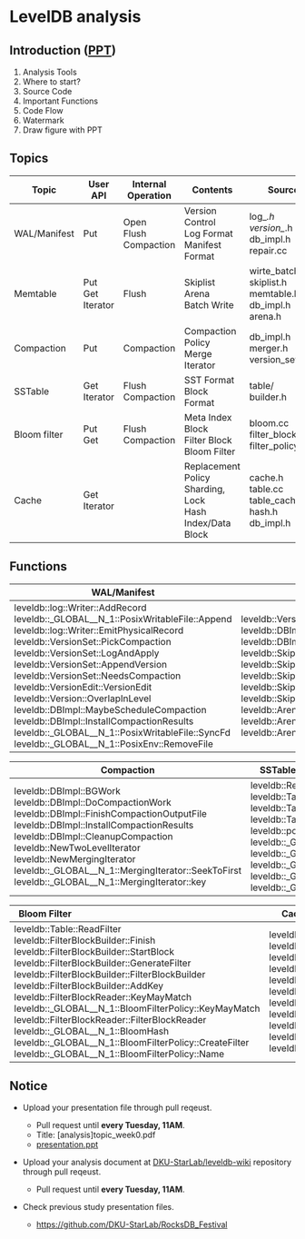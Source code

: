 # LevelDB analysis
## Introduction ([PPT](./[analysis]analysis_introduction_week5.pdf))
1. Analysis Tools 
2. Where to start?
3. Source Code
4. Important Functions
5. Code Flow
7. Watermark
8. Draw figure with PPT




## Topics
| Topic        | User API         | Internal Operation    | Contents                                                | Source Code                                                    |PPT|
|--------------|------------------|-----------------------|---------------------------------------------------------|----------------------------------------------------------------|--|
| WAL/Manifest | Put              | Open </br>Flush </br>Compaction | Version Control </br>Log Format </br>Manifest Format             | log_*.h </br>version_*.h </br>db_impl.h </br>repair.cc                        |[Week5](./%5Banalysis%5DWAL%2CManifest_week5.pdf.pdf)</br>[Week6](./%5Banalysis%5DWAL%2CManifest_week6.pdf.pdf)|
| Memtable     | Put </br>Get </br>Iterator | Flush                 | Skiplist </br>Arena </br>Batch Write                              | wirte_batch_internal.h </br>skiplist.h </br>memtable.h </br>db_impl.h </br>arena.h |[Week5](./%5Banalysis%5Dmemtable_week5.pdf)|
| Compaction   | Put              | Compaction            | Compaction Policy </br>Merge Iterator                        | db_impl.h </br>merger.h </br>version_set.h                               |[Week5](./%5Banalysis%5DCompaction_week5.pdf)|
| SSTable      | Get </br>Iterator     | Flush </br>Compaction      | SST Format </br>Block Format                                 | table/ </br>builder.h                                               |[Week5](./%5Banalysis%5DSSTable_week5.pdf)</br>[Week6](./%5Banalysis%5DSSTable_week6.pdf)|
| Bloom filter | Put </br>Get          | Flush </br>Compaction      | Meta Index Block </br>Filter Block </br>Bloom Filter              | bloom.cc </br>filter_block.cc </br>filter_policy.h                       |[Week5](./%5Banalysis%5Dbloomfilter_week5.pdf)</br>[Week6](./%5Banalysis%5Dbloomfilter_week6.pdf)|
| Cache        | Get </br>Iterator    |                       | Replacement Policy </br>Sharding, Lock </br>Hash </br>Index/Data Block | cache.h </br>table.cc </br>table_cache.h </br>hash.h </br>db_impl.h                |[Week5]([analysis]cache_week5.pdf)</br>[Week6](./%5Banalysis%5Dcache_week6.pdf)|


## Functions
| **WAL/Manifest**  <img width=320/>                                                                                                                                                                                                                                                                                                                                                                                                                                                                                                                                                                    | **Memtable**       <img width=320/>                                                                                                                                                                                                                                                                                                                                                                                       |
|---------------------------------------------------------------------------------------------------------------------------------------------------------------------------------------------------------------------------------------------------------------------------------------------------------------------------------------------------------------------------------------------------------------------------------------------------------------------------------------------------------------------------------------------------------------------------------------|--------------------------------------------------------------------------------------------------------------------------------------------------------------------------------------------------------------------------------------------------------------------------------------------------------------------------------------------------------------------------------------------------------|
| leveldb::log::Writer::AddRecord </br>leveldb::_GLOBAL__N_1::PosixWritableFile::Append </br>leveldb::log::Writer::EmitPhysicalRecord </br>leveldb::VersionSet::PickCompaction </br>leveldb::VersionSet::LogAndApply </br>leveldb::VersionSet::AppendVersion </br>leveldb::VersionSet::NeedsCompaction </br>leveldb::VersionEdit::VersionEdit </br>leveldb::Version::OverlapInLevel </br>leveldb::DBImpl::MaybeScheduleCompaction </br>leveldb::DBImpl::InstallCompactionResults </br>leveldb::_GLOBAL__N_1::PosixWritableFile::SyncFd </br>leveldb::_GLOBAL__N_1::PosixEnv::RemoveFile | leveldb::Version::PickLevelForMemTableOutput </br>leveldb::DBImpl::CompactMemTable </br>leveldb::DBImpl::WriteLevel0Table </br>leveldb::SkipList::RandomHeight </br>leveldb::SkipList::NewNode </br>leveldb::SkipList::Equal </br>leveldb::SkipList::Node::SetNext </br>leveldb::SkipList::Iterator </br>leveldb::Arena::MemoryUsage </br>leveldb::Arena::AllocateNewBlock </br>leveldb::Arena::~Arena |

| **Compaction**      <img width=320/>                                                                                                                                                                                                                                                                                                                                                             | **SSTable**        <img width=320/>                                                                                                                                                                                                                                                                                                                                                                                                                             |
|-------------------------------------------------------------------------------------------------------------------------------------------------------------------------------------------------------------------------------------------------------------------------------------------------------------------------------------------------------------------------------------|-------------------------------------------------------------------------------------------------------------------------------------------------------------------------------------------------------------------------------------------------------------------------------------------------------------------------------------------------------------------------------------------------------------------------------------------------|
| leveldb::DBImpl::BGWork </br>leveldb::DBImpl::DoCompactionWork </br>leveldb::DBImpl::FinishCompactionOutputFile </br>leveldb::DBImpl::InstallCompactionResults </br>leveldb::DBImpl::CleanupCompaction </br>leveldb::NewTwoLevelIterator </br>leveldb::NewMergingIterator </br>leveldb::_GLOBAL__N_1::MergingIterator::SeekToFirst </br>leveldb::_GLOBAL__N_1::MergingIterator::key | leveldb::ReadBlock </br>leveldb::TableBuilder::Add  </br>leveldb::TableBuilder::Flush </br>leveldb::TableBuilder::WriteBlock </br>leveldb::port::Snappy_Compress </br>leveldb::_GLOBAL__N_1::HandleTable::Lookup </br>leveldb::_GLOBAL__N_1::PosixMmapReadableFile::Read  </br>leveldb::_GLOBAL__N_1::TwoLevelIterator::InitDataBlock </br>leveldb::_GLOBAL__N_1::PosixWritableFile::Append </br>leveldb::_GLOBAL__N_1::PosixWritableFile::Sync |

| **Bloom Filter**                   <img width=320/>                                                                                                                                                                                                                                                                                                                                                                                                                                                                                                                                              | **Cache**                  <img width=320/>                                                                                                                                                                                                                                                                                                                                                                                                                                                                                                     |
|----------------------------------------------------------------------------------------------------------------------------------------------------------------------------------------------------------------------------------------------------------------------------------------------------------------------------------------------------------------------------------------------------------------------------------------------------------------------------------------------------------------------------------------------------------------------------------|---------------------------------------------------------------------------------------------------------------------------------------------------------------------------------------------------------------------------------------------------------------------------------------------------------------------------------------------------------------------------------------------------------------------------------------------------------------------------------------------------------------------------------|
| leveldb::Table::ReadFilter </br>leveldb::FilterBlockBuilder::Finish </br>leveldb::FilterBlockBuilder::StartBlock </br>leveldb::FilterBlockBuilder::GenerateFilter </br>leveldb::FilterBlockBuilder::FilterBlockBuilder </br>leveldb::FilterBlockBuilder::AddKey </br>leveldb::FilterBlockReader::KeyMayMatch </br>leveldb::_GLOBAL__N_1::BloomFilterPolicy::KeyMayMatch </br>leveldb::FilterBlockReader::FilterBlockReader </br>leveldb::_GLOBAL__N_1::BloomHash </br>leveldb::_GLOBAL__N_1::BloomFilterPolicy::CreateFilter </br>leveldb::_GLOBAL__N_1::BloomFilterPolicy::Name | leveldb::TableCache::FindTable </br>leveldb::DeleteCachedBlock </br>leveldb::_GLOBAL__N_1::LRUCache::Release </br>leveldb::_GLOBAL__N_1::LRUCache::LRU_Remove </br>leveldb::_GLOBAL__N_1::LRUCache::LRU_Append </br>leveldb::_GLOBAL__N_1::LRUCache::FinishErase </br>leveldb::_GLOBAL__N_1::LRUCache::Unref </br>leveldb::_GLOBAL__N_1::ShardedLRUCache::Shard </br>leveldb::_GLOBAL__N_1::ShardedLRUCache::Lookup </br>leveldb::_GLOBAL__N_1::ShardedLRUCache::Insert </br>leveldb::_GLOBAL__N_1::PosixMmapReadableFile::Read |


## Notice
* Upload your presentation file through pull reqeust.
    - Pull request until **every Tuesday, 11AM**.
    - Title: [analysis]topic_week0.pdf
    - [presentation.ppt](../file/%5Bformat%5Dleveldb_study_ppt.pptx)   
    
* Upload your analysis document at [DKU-StarLab/leveldb-wiki](https://github.com/DKU-StarLab/leveldb-wiki) repository through pull reqeust.
    - Pull request until **every Tuesday, 11AM**.
* Check previous study presentation files.
    - https://github.com/DKU-StarLab/RocksDB_Festival
